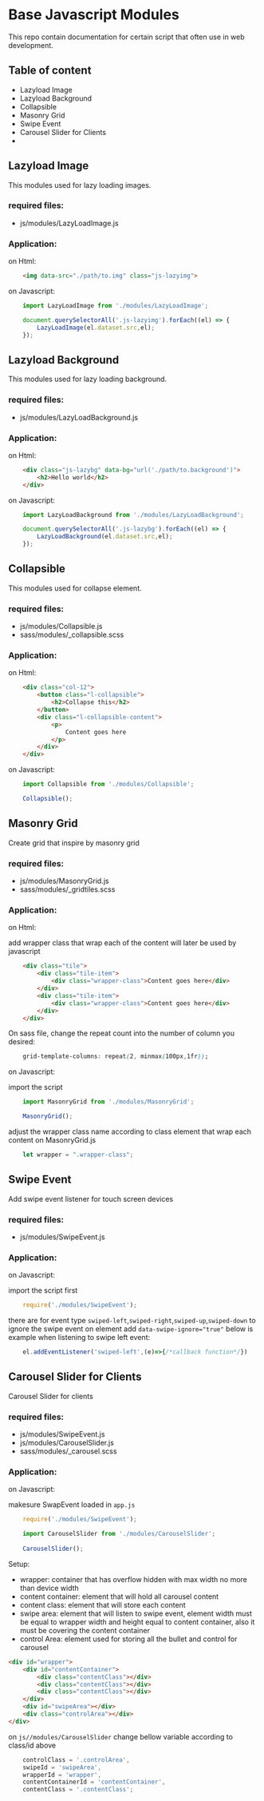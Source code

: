 # Base Javascript Modules

This repo contain documentation for certain script that often use in web development.

## Table of content

- Lazyload Image
- Lazyload Background
- Collapsible
- Masonry Grid
- Swipe Event
- Carousel Slider for Clients
- 


## Lazyload Image

This modules used for lazy loading images.

### required files:

- js/modules/LazyLoadImage.js

### Application:

on Html:

```html
    <img data-src="./path/to.img" class="js-lazyimg">
```

on Javascript:

```javascript
    import LazyLoadImage from './modules/LazyLoadImage';

    document.querySelectorAll('.js-lazyimg').forEach((el) => {
        LazyLoadImage(el.dataset.src,el);
    });
```


## Lazyload Background

This modules used for lazy loading background.

### required files:

- js/modules/LazyLoadBackground.js

### Application:

on Html:

```html
    <div class="js-lazybg" data-bg="url('./path/to.background')">
        <h2>Hello world</h2>
    </div>
```

on Javascript:

```javascript
    import LazyLoadBackground from './modules/LazyLoadBackground';

    document.querySelectorAll('.js-lazybg').forEach((el) => {
        LazyLoadBackground(el.dataset.src,el);
    });
```


## Collapsible

This modules used for collapse element.

### required files:

- js/modules/Collapsible.js
- sass/modules/_collapsible.scss

### Application:

on Html:

```html
    <div class="col-12">
        <button class="l-collapsible">
            <h2>Collapse this</h2>
        </button>
        <div class="l-collapsible-content">
            <p>
                Content goes here
            </p>
        </div>
    </div>
```

on Javascript:

```javascript
    import Collapsible from './modules/Collapsible';

    Collapsible();
```


## Masonry Grid

Create grid that inspire by masonry grid

### required files:

- js/modules/MasonryGrid.js
- sass/modules/_gridtiles.scss

### Application:

on Html:

add wrapper class that wrap each of the content will later be used by javascript
```html
    <div class="tile">
        <div class="tile-item">
            <div class="wrapper-class">Content goes here</div>
        </div>
        <div class="tile-item">
            <div class="wrapper-class">Content goes here</div>
        </div>
    </div>
```

On sass file, change the repeat count into the number of column you desired:
```css
    grid-template-columns: repeat(2, minmax(100px,1fr));
```

on Javascript:

import the script
```javascript
    import MasonryGrid from './modules/MasonryGrid';

    MasonryGrid();
```

adjust the wrapper class name according to class element that wrap each content on MasonryGrid.js
```javascript
    let wrapper = ".wrapper-class";
```



## Swipe Event

Add swipe event listener for touch screen devices

### required files:

- js/modules/SwipeEvent.js

### Application:

on Javascript:

import the script first 
```javascript
    require('./modules/SwipeEvent');
```

there are for event type `swiped-left`,`swiped-right`,`swiped-up`,`swiped-down`
to ignore the swipe event on element add `data-swipe-ignore="true"`
below is example when listening to swipe left event:
```javascript
    el.addEventListener('swiped-left',(e)=>{/*callback function*/})
```



## Carousel Slider for Clients

Carousel Slider for clients

### required files:

- js/modules/SwipeEvent.js
- js/modules/CarouselSlider.js
- sass/modules/_carousel.scss

### Application:

on Javascript:

makesure SwapEvent loaded in `app.js `
```javascript
    require('./modules/SwipeEvent');

    import CarouselSlider from './modules/CarouselSlider';  
    
    CarouselSlider();
```

Setup:
- wrapper: container that has overflow hidden with max width no more than device width
- content container: element that will hold all carousel content
- content class: element that will store each content
- swipe area: element that will listen to swipe event, element width must be equal to wrapper width and height equal to content container, also it must be covering the content container
- control Area: element used for storing all the bullet and control for carousel

```html
<div id="wrapper">
    <div id="contentContainer">
        <div class="contentClass"></div>
        <div class="contentClass"></div>
        <div class="contentClass"></div>
    </div>
    <div id="swipeArea"></div>
    <div class="controlArea"></div>
</div>
```

on `js//modules/CarouselSlider` change bellow variable according to class/id above
```javascript
    controlClass = '.controlArea',
    swipeId = 'swipeArea',
    wrapperId = 'wrapper',
    contentContainerId = 'contentContainer',
    contentClass = '.contentClass';
```

